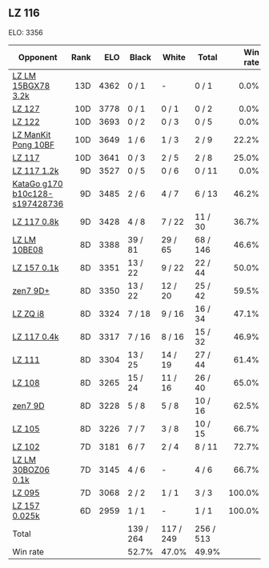 ## LZ 116 ##

ELO: 3356

Opponent | Rank | ELO | Black | White | Total | Win rate
---------|-----:|----:|-------|-------|-------|-------:
[LZ LM 15BGX78 3.2k](LZ%20LM%2015BGX78%203.2k.md) | 13D | 4362 | 0 / 1 | - | 0 / 1 | 0.0%
[LZ 127](LZ%20127.md) | 10D | 3778 | 0 / 1 | 0 / 1 | 0 / 2 | 0.0%
[LZ 122](LZ%20122.md) | 10D | 3693 | 0 / 2 | 0 / 3 | 0 / 5 | 0.0%
[LZ ManKit Pong 10BF](LZ%20ManKit%20Pong%2010BF.md) | 10D | 3649 | 1 / 6 | 1 / 3 | 2 / 9 | 22.2%
[LZ 117](LZ%20117.md) | 10D | 3641 | 0 / 3 | 2 / 5 | 2 / 8 | 25.0%
[LZ 117 1.2k](LZ%20117%201.2k.md) | 9D | 3527 | 0 / 5 | 0 / 6 | 0 / 11 | 0.0%
[KataGo g170 b10c128-s197428736](KataGo%20g170%20b10c128-s197428736.md) | 9D | 3485 | 2 / 6 | 4 / 7 | 6 / 13 | 46.2%
[LZ 117 0.8k](LZ%20117%200.8k.md) | 9D | 3428 | 4 / 8 | 7 / 22 | 11 / 30 | 36.7%
[LZ LM 10BE08](LZ%20LM%2010BE08.md) | 8D | 3388 | 39 / 81 | 29 / 65 | 68 / 146 | 46.6%
[LZ 157 0.1k](LZ%20157%200.1k.md) | 8D | 3351 | 13 / 22 | 9 / 22 | 22 / 44 | 50.0%
[zen7 9D+](zen7%209D+.md) | 8D | 3350 | 13 / 22 | 12 / 20 | 25 / 42 | 59.5%
[LZ ZQ i8](LZ%20ZQ%20i8.md) | 8D | 3324 | 7 / 18 | 9 / 16 | 16 / 34 | 47.1%
[LZ 117 0.4k](LZ%20117%200.4k.md) | 8D | 3317 | 7 / 16 | 8 / 16 | 15 / 32 | 46.9%
[LZ 111](LZ%20111.md) | 8D | 3304 | 13 / 25 | 14 / 19 | 27 / 44 | 61.4%
[LZ 108](LZ%20108.md) | 8D | 3265 | 15 / 24 | 11 / 16 | 26 / 40 | 65.0%
[zen7 9D](zen7%209D.md) | 8D | 3228 | 5 / 8 | 5 / 8 | 10 / 16 | 62.5%
[LZ 105](LZ%20105.md) | 8D | 3226 | 7 / 7 | 3 / 8 | 10 / 15 | 66.7%
[LZ 102](LZ%20102.md) | 7D | 3181 | 6 / 7 | 2 / 4 | 8 / 11 | 72.7%
[LZ LM 30BOZ06 0.1k](LZ%20LM%2030BOZ06%200.1k.md) | 7D | 3145 | 4 / 6 | - | 4 / 6 | 66.7%
[LZ 095](LZ%20095.md) | 7D | 3068 | 2 / 2 | 1 / 1 | 3 / 3 | 100.0%
[LZ 157 0.025k](LZ%20157%200.025k.md) | 6D | 2959 | 1 / 1 | - | 1 / 1 | 100.0%
Total | | | 139 / 264 | 117 / 249 | 256 / 513 | 
Win rate| | | 52.7% | 47.0% | 49.9% | 
